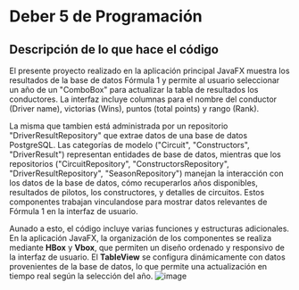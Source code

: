 # Deber 5 de Programación
## Descripción de lo que hace el código
El presente proyecto realizado en la aplicación principal JavaFX muestra los resultados de la base de datos Fórmula 1 y permite al usuario seleccionar un año de un "ComboBox" para actualizar la tabla de resultados los conductores. La interfaz incluye columnas para el nombre del conductor (Driver name), victorias (Wins), puntos (total points) y rango (Rank). 

La misma que tambien está administrada por un repositorio "DriverResultRepository" que extrae datos de una base de datos PostgreSQL. Las categorías de modelo ("Circuit", "Constructors", "DriverResult") representan entidades de base de datos, mientras que los repositorios ("CircuitRepository", "ConstructorsRepository", "DriverResultRepository", "SeasonRepository") manejan la interacción con los datos de la base de datos, cómo recuperarlos años disponibles, resultados de pilotos, los constructores, y detalles de circuitos. Estos componentes trabajan vinculandose para mostrar datos relevantes de Fórmula 1 en la interfaz de usuario.

Aunado a esto, el código incluye varias funciones y estructuras adicionales. En la aplicación JavaFX, la organización de los componentes se realiza mediante **HBox** y **Vbox**, que permiten un diseño ordenado y responsivo de la interfaz de usuario. El **TableView** se configura dinámicamente con datos provenientes de la base de datos, lo que permite una actualización en tiempo real según la selección del año.
![image](https://github.com/Yadira-Quinde/Tareas5-Programacion/assets/168947646/a6eec646-cd48-4a3e-97e6-ab436c51c9e0)

